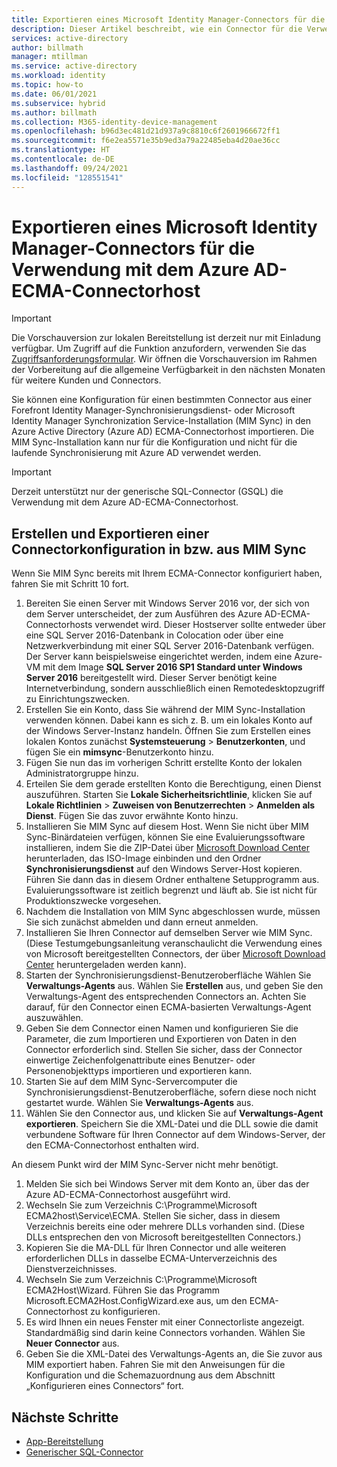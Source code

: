 ```yaml
---
title: Exportieren eines Microsoft Identity Manager-Connectors für die Verwendung mit dem Azure AD-ECMA-Connectorhost
description: Dieser Artikel beschreibt, wie ein Connector für die Verwendung mit dem Azure AD-ECMA-Connectorhost erstellt und aus MIM Sync exportiert werden kann.
services: active-directory
author: billmath
manager: mtillman
ms.service: active-directory
ms.workload: identity
ms.topic: how-to
ms.date: 06/01/2021
ms.subservice: hybrid
ms.author: billmath
ms.collection: M365-identity-device-management
ms.openlocfilehash: b96d3ec481d21d937a9c8810c6f2601966672ff1
ms.sourcegitcommit: f6e2ea5571e35b9ed3a79a22485eba4d20ae36cc
ms.translationtype: HT
ms.contentlocale: de-DE
ms.lasthandoff: 09/24/2021
ms.locfileid: "128551541"
---
```

# <a name="export-a-microsoft-identity-manager-connector-for-use-with-the-azure-ad-ecma-connector-host"></a>Exportieren eines Microsoft Identity Manager-Connectors für die Verwendung mit dem Azure AD-ECMA-Connectorhost

>[!IMPORTANT]
> Die Vorschauversion zur lokalen Bereitstellung ist derzeit nur mit Einladung verfügbar. Um Zugriff auf die Funktion anzufordern, verwenden Sie das [Zugriffsanforderungsformular](https://aka.ms/onpremprovisioningpublicpreviewaccess). Wir öffnen die Vorschauversion im Rahmen der Vorbereitung auf die allgemeine Verfügbarkeit in den nächsten Monaten für weitere Kunden und Connectors.

Sie können eine Konfiguration für einen bestimmten Connector aus einer Forefront Identity Manager-Synchronisierungsdienst- oder Microsoft Identity Manager Synchronization Service-Installation (MIM Sync) in den Azure Active Directory (Azure AD) ECMA-Connectorhost importieren. Die MIM Sync-Installation kann nur für die Konfiguration und nicht für die laufende Synchronisierung mit Azure AD verwendet werden.

>[!IMPORTANT]
>Derzeit unterstützt nur der generische SQL-Connector (GSQL) die Verwendung mit dem Azure AD-ECMA-Connectorhost.

## <a name="create-and-export-a-connector-configuration-in-mim-sync"></a>Erstellen und Exportieren einer Connectorkonfiguration in bzw. aus MIM Sync
Wenn Sie MIM Sync bereits mit Ihrem ECMA-Connector konfiguriert haben, fahren Sie mit Schritt 10 fort.

 1. Bereiten Sie einen Server mit Windows Server 2016 vor, der sich von dem Server unterscheidet, der zum Ausführen des Azure AD-ECMA-Connectorhosts verwendet wird. Dieser Hostserver sollte entweder über eine SQL Server 2016-Datenbank in Colocation oder über eine Netzwerkverbindung mit einer SQL Server 2016-Datenbank verfügen. Der Server kann beispielsweise eingerichtet werden, indem eine Azure-VM mit dem Image **SQL Server 2016 SP1 Standard unter Windows Server 2016** bereitgestellt wird. Dieser Server benötigt keine Internetverbindung, sondern ausschließlich einen Remotedesktopzugriff zu Einrichtungszwecken.
 1. Erstellen Sie ein Konto, dass Sie während der MIM Sync-Installation verwenden können. Dabei kann es sich z. B. um ein lokales Konto auf der Windows Server-Instanz handeln. Öffnen Sie zum Erstellen eines lokalen Kontos zunächst **Systemsteuerung** > **Benutzerkonten**, und fügen Sie ein **mimsync**-Benutzerkonto hinzu.
 1. Fügen Sie nun das im vorherigen Schritt erstellte Konto der lokalen Administratorgruppe hinzu.
 1. Erteilen Sie dem gerade erstellten Konto die Berechtigung, einen Dienst auszuführen. Starten Sie **Lokale Sicherheitsrichtlinie**, klicken Sie auf **Lokale Richtlinien** > **Zuweisen von Benutzerrechten** > **Anmelden als Dienst**. Fügen Sie das zuvor erwähnte Konto hinzu.
 1. Installieren Sie MIM Sync auf diesem Host. Wenn Sie nicht über MIM Sync-Binärdateien verfügen, können Sie eine Evaluierungssoftware installieren, indem Sie die ZIP-Datei über [Microsoft Download Center](https://www.microsoft.com/en-us/download/details.aspx?id=48244) herunterladen, das ISO-Image einbinden und den Ordner **Synchronisierungsdienst** auf den Windows Server-Host kopieren. Führen Sie dann das in diesem Ordner enthaltene Setupprogramm aus. Evaluierungssoftware ist zeitlich begrenzt und läuft ab. Sie ist nicht für Produktionszwecke vorgesehen.
 1. Nachdem die Installation von MIM Sync abgeschlossen wurde, müssen Sie sich zunächst abmelden und dann erneut anmelden.
 1. Installieren Sie Ihren Connector auf demselben Server wie MIM Sync. (Diese Testumgebungsanleitung veranschaulicht die Verwendung eines von Microsoft bereitgestellten Connectors, der über [Microsoft Download Center](https://www.microsoft.com/en-us/download/details.aspx?id=51495) heruntergeladen werden kann).
 1. Starten der Synchronisierungsdienst-Benutzeroberfläche Wählen Sie **Verwaltungs-Agents** aus. Wählen Sie **Erstellen** aus, und geben Sie den Verwaltungs-Agent des entsprechenden Connectors an. Achten Sie darauf, für den Connector einen ECMA-basierten Verwaltungs-Agent auszuwählen.
 1. Geben Sie dem Connector einen Namen und konfigurieren Sie die Parameter, die zum Importieren und Exportieren von Daten in den Connector erforderlich sind. Stellen Sie sicher, dass der Connector einwertige Zeichenfolgenattribute eines Benutzer- oder Personenobjekttyps importieren und exportieren kann.
 1. Starten Sie auf dem MIM Sync-Servercomputer die Synchronisierungsdienst-Benutzeroberfläche, sofern diese noch nicht gestartet wurde. Wählen Sie **Verwaltungs-Agents** aus.
 1. Wählen Sie den Connector aus, und klicken Sie auf **Verwaltungs-Agent exportieren**. Speichern Sie die XML-Datei und die DLL sowie die damit verbundene Software für Ihren Connector auf dem Windows-Server, der den ECMA-Connectorhost enthalten wird.

An diesem Punkt wird der MIM Sync-Server nicht mehr benötigt.

 1. Melden Sie sich bei Windows Server mit dem Konto an, über das der Azure AD-ECMA-Connectorhost ausgeführt wird.
 1. Wechseln Sie zum Verzeichnis C:\Programme\Microsoft ECMA2host\Service\ECMA. Stellen Sie sicher, dass in diesem Verzeichnis bereits eine oder mehrere DLLs vorhanden sind. (Diese DLLs entsprechen den von Microsoft bereitgestellten Connectors.)
 1. Kopieren Sie die MA-DLL für Ihren Connector und alle weiteren erforderlichen DLLs in dasselbe ECMA-Unterverzeichnis des Dienstverzeichnisses.
 1. Wechseln Sie zum Verzeichnis C:\Programme\Microsoft ECMA2Host\Wizard. Führen Sie das Programm Microsoft.ECMA2Host.ConfigWizard.exe aus, um den ECMA-Connectorhost zu konfigurieren.
 1. Es wird Ihnen ein neues Fenster mit einer Connectorliste angezeigt. Standardmäßig sind darin keine Connectors vorhanden. Wählen Sie **Neuer Connector** aus.
 1. Geben Sie die XML-Datei des Verwaltungs-Agents an, die Sie zuvor aus MIM exportiert haben. Fahren Sie mit den Anweisungen für die Konfiguration und die Schemazuordnung aus dem Abschnitt „Konfigurieren eines Connectors“ fort.

## <a name="next-steps"></a>Nächste Schritte

- [App-Bereitstellung](user-provisioning.md)
- [Generischer SQL-Connector](on-premises-sql-connector-configure.md)
